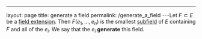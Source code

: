 ---
 layout: page
 title: generate a field
 permalink: /generate_a_field
---Let $F\subset E$ be a [field extension](https://defsmath.github.io/DefsMath/field_extension). Then $F(e_1,\dots, e_n)$ is the smallest [subfield](https://defsmath.github.io/DefsMath/subfield) of $E$ containing $F$ and all of the $e_i$. We say that the $e_i$ **generate** this field. 